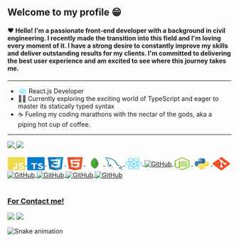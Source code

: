 ## Welcome to my profile 😁

#### ❤ Hello! I'm a passionate front-end developer with a background in civil engineering. I recently made the transition into this field and I'm loving every moment of it. I have a strong desire to constantly improve my skills and deliver outstanding results for my clients. I'm committed to delivering the best user experience and am excited to see where this journey takes me.
---

- <img align="center" alt="React" height="15" width="20" src="https://raw.githubusercontent.com/devicons/devicon/master/icons/react/react-original.svg"> React.js Developer
- 👨‍💻 Currently exploring the exciting world of TypeScript and eager to master its statically typed syntax
- ☕ Fueling my coding marathons with the nectar of the gods, aka a piping hot cup of coffee.
---

 <div>
   <a href="https://github.com/HyagoSF">
   <img height="180em" src="https://github-readme-stats.vercel.app/api?username=HyagoSF&show_icons=true&theme=tokyonight&include_all_commits=true&count_private=true"/>
   <img height="180em" src="https://github-readme-stats.vercel.app/api/top-langs/?username=HyagoSF&layout=compact&langs_count=6&theme=tokyonight"/>

</div>
<div style="display: inline_block"><br>
  <img align="center" alt="Js" height="30" width="40" src="https://raw.githubusercontent.com/devicons/devicon/master/icons/javascript/javascript-plain.svg">
	  <img align="center" alt="TypeScript" height="30" width="40" src="https://raw.githubusercontent.com/devicons/devicon/master/icons/typescript/typescript-original.svg">
		  <img align="center" alt="CSS" height="30" width="40" src="https://raw.githubusercontent.com/devicons/devicon/master/icons/css3/css3-original.svg">
  <img align="center" alt="HTML" height="30" width="40" src="https://raw.githubusercontent.com/devicons/devicon/master/icons/html5/html5-original.svg">
  <img align="center" alt="MongoDB" height="30" width="40" src="https://raw.githubusercontent.com/devicons/devicon/master/icons/mongodb/mongodb-original.svg">
  <img align="center" alt="MySQL" height="30" width="40" src="https://raw.githubusercontent.com/devicons/devicon/master/icons/mysql/mysql-original.svg">
  <img align="center" alt="React" height="30" width="40" src="https://raw.githubusercontent.com/devicons/devicon/master/icons/react/react-original.svg">
		<img align="center" alt="GitHub" height="30" width="40" src="https://cdn.jsdelivr.net/gh/devicons/devicon/icons/redux/redux-original.svg" />
  <img align="center" alt="Node" height="30" width="40" src="https://raw.githubusercontent.com/devicons/devicon/master/icons/nodejs/nodejs-original.svg">
  <img align="center" alt="Python" height="30" width="40" src="https://raw.githubusercontent.com/devicons/devicon/master/icons/python/python-original.svg">
  <img align="center" alt="Git" height="30" width="40" src="https://raw.githubusercontent.com/devicons/devicon/master/icons/git/git-original.svg">
	<img align="center" alt="GitHub" height="30" width="40" src="https://cdn.jsdelivr.net/gh/devicons/devicon/icons/github/github-original-wordmark.svg" />
	<img align="center" alt="GitHub" height="30" width="40" src="https://cdn.jsdelivr.net/gh/devicons/devicon/icons/npm/npm-original-wordmark.svg" />
	<img align="center" alt="GitHub" height="30" width="40" src="https://cdn.jsdelivr.net/gh/devicons/devicon/icons/bootstrap/bootstrap-original.svg" />
		<img align="center" alt="GitHub" height="30" width="40" src="https://cdn.jsdelivr.net/gh/devicons/devicon/icons/express/express-original-wordmark.svg" />

         
	
</div>
 
 <br>
 

### For Contact me! 
<div> 
  <a href = "mailto:hyagosilvaferreira@gmail.com"><img src="https://img.shields.io/badge/-Gmail-%23333?style=for-the-badge&logo=gmail&logoColor=white" target="_blank"></a>
  <a href="https://www.linkedin.com/in/hyago-ferreira-6a0195190" target="_blank"><img src="https://img.shields.io/badge/-LinkedIn-%230077B5?style=for-the-badge&logo=linkedin&logoColor=white" target="_blank"></a> 
 
  ![Snake animation](https://github.com/devemdobro/devemdobro/blob/output/github-contribution-grid-snake.svg)

</div>

